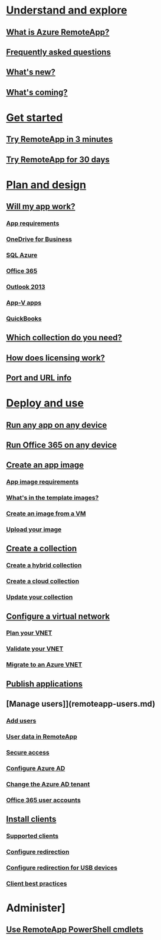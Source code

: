 # [Understand and explore](remoteapp-whatis.md)
## [What is Azure RemoteApp?](remoteapp-whatis.md)
## [Frequently asked questions](remoteapp-faq.md)
## [What's new?](remoteapp-whatsnew.md)
## [What's coming?](remoteapp-roadmap.md)

# [Get started](remoteapp-threeminutes.md)
## [Try RemoteApp in 3 minutes](remoteapp-threeminutes.md)
## [Try RemoteApp for 30 days](remoteapp-freetrial.md)

# [Plan and design](remoteapp-appreqs.md)
## [Will my app work?](remoteapp-appreqs.md)
### [App requirements](remoteapp-appreqs.md)
### [OneDrive for Business](remoteapp-onedrive.md)
### [SQL Azure](remoteapp-sql.md)
### [Office 365](remoteapp-o365.md)
### [Outlook 2013](remoteapp-outlook.md)
### [App-V apps](remoteapp-appv.md)
### [QuickBooks](remoteapp-quickbooks.md)
## [Which collection do you need?](remoteapp-collections.md)
## [How does licensing work?](remoteapp-licensing.md)
## [Port and URL info](remoteapp-ports.md)

# [Deploy and use](remoteapp-anyapp.md)
## [Run any app on any device](remoteapp-anyapp.md)
## [Run Office 365 on any device](remoteapp-tutorial-o365anywhere.md)

## [Create an app image](remoteapp-imageoptions.md)
### [App image requirements](remoteapp-appreqs.md)
### [What's in the template images?](remoteapp-images.md)
### [Create an image from a VM](remoteapp-image-on-azure-vm.md)
### [Upload your image](remoteapp-uploadimage.md)

## [Create a collection](emoteapp-create-hybrid-deployment.md)
### [Create a hybrid collection](emoteapp-create-hybrid-deployment.md)
### [Create a cloud collection](remoteapp-create-cloud-deployment.md)
### [Update your collection](remoteapp-update.md)

## [Configure a virtual network](remoteapp-planvnet.md)
### [Plan your VNET](remoteapp-planvnet.md)
### [Validate your VNET](remoteapp-vnet.md)
### [Migrate to an Azure VNET](remoteapp-migratevnet.md)

## [Publish applications](remoteapp-publish.md)
## [Manage users]](remoteapp-users.md)
### [Add users](remoteapp-users.md)
### [User data in RemoteApp](remoteapp-upd.md)
### [Secure access](remoteapp-secureaccess.md)
### [Configure Azure AD](remoteapp-ad.md)
### [Change the Azure AD tenant](remoteapp-changetenant.md)
### [Office 365 user accounts](remoteapp-o365user.md)

## [Install clients](remoteapp-clients.md)
### [Supported clients](remoteapp-clients.md)
### [Configure redirection](remoteapp-redirect.md)
### [Configure redirection for USB devices](remoteapp-usbredir.md)
### [Client best practices](remoteapp-clientbestpractices.md)

# Administer]
## [Use RemoteApp PowerShell cmdlets](remoteapp-tutorial-arawithpowershell.md)